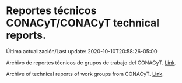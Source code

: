 # Reportes técnicos CONACyT/CONACyT technical reports.

Última actualización/Last update: 2020-10-10T20:58:26-05:00

Archivo de reportes técnicos de grupos de trabajo del CONACyT. [Link](https://coronavirus.conacyt.mx/productos/index.html).

Archive of technical reports of work groups from CONACyT. [Link](https://coronavirus.conacyt.mx/productos/index.html).
